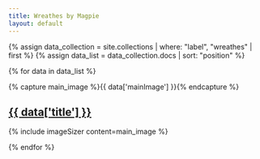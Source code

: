 ```yaml
---
title: Wreathes by Magpie
layout: default
---
```


<div class="wreath-index">
{% assign data_collection = site.collections | where: "label", "wreathes" | first %}
{% assign data_list = data_collection.docs | sort: "position" %}

{% for data in data_list %}

{% capture main_image %}{{ data['mainImage'] }}{% endcapture %}

<div class="wreath-thumb">
    <h2>
        <a href="{{ site.baseurl }}{{ data.url }}">{{ data['title'] }}</a>
        </h2>
    {% include imageSizer content=main_image %}
</div>

{% endfor %}

</div>
